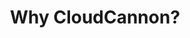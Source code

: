 ---
title: Why CloudCannon?
subheading: The benefits of static sites, Jekyll and CloudCannon
icon: emblem-icon
order: 1
pitch:
  - heading: A better way to manage your marketing sites
    text: Everything you need to build, host and update Jekyll websites. CloudCannon empowers you to take advantage of the many benefits of static sites and enable editors to update content.
    image: teamwork.png
  - heading: What is a static site?
    text: A static site is a website made of static files as opposed to a traditional CMS which dynamically generates pages on-the-fly.<br><br>A static site generator such as Jekyll enables you to build sites using many of your favourite features from a dynamic CMS such as templating, includes and content abstraction. But you're still working directly with files and output a purely static website.
    icon: static-assets
  - standalone_heading: Why choose a static website?
  - heading: You want a simpler way
    text: Static sites do not require a large portion of the complexity from traditional backends. There’s no database, backend languages or complex infrastructure to manage. This makes static sites faster to build and require less technical knowledge and upkeep.
    icon: ether
  - heading: You want your site to load quickly
    text: A fast site makes visitors more likely to stick around. With static, there’s no database queries or on-the-fly generation. The server just needs to send a static file which is extremely fast in comparison. You can also use a CDN to ensure the website loads quickly for customers around the globe.
    icon: outer-space
  - heading: You value security
    text: If you’re running a popular traditional CMS, you’re a target. All it takes is one out of date plugin or unknown security hole and your whole site is compromised. Static sites do not have the same vulnerabilities as there’s very little for hackers to exploit. 
    icon: safe
  - heading: You want extreme scalability
    text: Scaling a traditional CMS can be tricky, you need to scale up servers when there’s a spike in traffic then scale down afterwards to reduce costs. For static sites, a single server can handle tens of thousands of concurrent requests. There’s also many hosting services for static sites like Amazon S3 and CloudCannon Hosting that will scale to your needs without you having to lift a finger.
    icon: social-growth
  - heading: You want a system you can depend on
    text: A traditional CMS has many points of failure; perhaps your database is down or your carousel plugin doesn’t work with the latest version of the CMS. A static site avoids these problems altogether as the server simply serves files.
    icon: in-progress
  - heading: You want something forgiving
    text: A version control system is an indispensable tool for developers working on software project. It serves as a backup for source code, mistakes can be rolled back and it allows a team to collaborate without stomping on each other's toes. Static sites are a collection of files making them a perfect fit for version control. 
    icon: dog-walking
  - standalone_heading: What is CloudCannon?
    text: CloudCannon is a platform to help your team build and manage Jekyll websites. Editors update content on an easy to use UI without needing any technical knowledge of Jekyll or Git. Developers work locally using the favourite tools and keep in sync using Git.
---